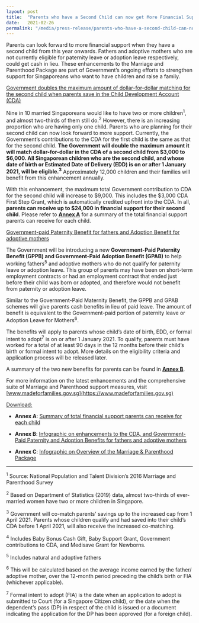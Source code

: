 ```yaml
---
layout: post
title:  "Parents who have a Second Child can now get More Financial Support; Cash benefit for those not eligible for paternity or adoption leave"
date:   2021-02-26
permalink: "/media/press-release/parents-who-have-a-second-child-can-now-get-more-financial-support-cash-benefit-for-those-not-eligible-for-paternity-or-adoption-leave"
---
```




Parents can look forward to more financial support when they have a second child from this year onwards. Fathers and adoptive mothers who are not currently eligible for paternity leave or adoption leave respectively, could get cash in lieu. These enhancements to the Marriage and Parenthood Package are part of Government’s ongoing efforts to strengthen support for Singaporeans who want to have children and raise a family.




<u>Government doubles the maximum amount of dollar-for-dollar matching for the second child when parents save in the Child Development Account (CDA)</u>

Nine in 10 married Singaporeans would like to have two or more children<sup>1</sup>, and almost two-thirds of them still do.<sup>2</sup> However, there is an increasing proportion who are having only one child. Parents who are planning for their second child can now look forward to more support. Currently, the Government’s contributions to the CDA for the first child is the same as that for the second child. **The Government will double the maximum amount it will match dollar-for-dollar in the CDA of a second child from $3,000 to $6,000. All Singaporean children who are the second child, and whose date of birth or Estimated Date of Delivery (EDD) is on  or after 1 January 2021, will be eligible.<sup>3</sup>** Approximately 12,000 children and their families will benefit from this enhancement annually.

With this enhancement, the maximum total Government contribution to CDA for the second child will increase to $9,000. This includes the $3,000 CDA First Step Grant, which is automatically credited upfront into the CDA. In all, **parents can receive up to $24,000 in financial support  for their second child**. Please refer to **<u>Annex A</u>** for a summary of the total financial support parents can receive for each child.

<u>Government-paid Paternity Benefit for fathers and Adoption Benefit for adoptive mothers</u>

The Government will be introducing a new **Government-Paid Paternity Benefit (GPPB) and Government-Paid Adoption Benefit (GPAB)** to help working fathers<sup>5</sup> and adoptive mothers who do not qualify for paternity leave or adoption leave. This group of parents may have been on short-term employment contracts or had an employment contract that ended just before their child was born or adopted, and therefore would not benefit from paternity or adoption leave. 

Similar to the Government-Paid Maternity Benefit, the GPPB and GPAB schemes will give parents cash benefits in lieu of paid leave. The amount of benefit is equivalent to the Government-paid portion of paternity leave or Adoption Leave for Mothers<sup>6</sup>. 

The benefits will apply to parents whose child’s date of birth, EDD, or formal intent to adopt<sup>7</sup> is on or after 1 January 2021. To qualify, parents must have worked for a total of at least 90 days in the 12 months before their child’s birth or formal intent to adopt. More details on the eligibility criteria and application process will be released later.

A summary of the two new benefits for parents can be found in **<u>Annex B</u>**.  

For more information on the latest enhancements and the comprehensive suite of Marriage and Parenthood support measures, visit [www.madeforfamilies.gov.sg](https://www.madeforfamilies.gov.sg)

<u>Download:</u>

  * **Annex A**: [Summary of total financial support parents can receive for each child](/files/media-centre/press-releases/annex-a-cos-2021.pdf)

  * **Annex B**: [Infographic on enhancements to the CDA, and Government-Paid Paternity and Adoption Benefits for fathers and adoptive mothers](/files/media-centre/press-releases/annex-b-cos-2021.pdf)

  * **Annex C**: [Infographic on Overview of the Marriage & Parenthood Package](/files/media-centre/press-releases/annex-c-cos-2021.pdf)


----------
<sup>1</sup> Source: National Population and Talent Division’s 2016 Marriage and Parenthood Survey

<sup>2</sup> Based on Department of Statistics (2019) data, almost two-thirds of ever-married women have two or more children in Singapore.

<sup>3</sup> Government will co-match parents’ savings up to the increased cap from 1 April 2021. Parents whose children qualify and had saved into their child’s CDA before 1 April 2021, will also receive the increased co-matching.

<sup>4</sup> Includes Baby Bonus Cash Gift, Baby Support Grant, Government contributions to CDA, and Medisave Grant for Newborns.

<sup>5</sup> Includes natural and adoptive fathers

<sup>6</sup> This will be calculated based on the average income earned by the father/ adoptive mother, over the 12-month period preceding the child’s birth or FIA (whichever applicable).

<sup>7</sup> Formal intent to adopt (FIA) is the date when an application to adopt is submitted to Court (for a Singapore Citizen child), or the date when the dependent’s pass (DP) in respect of the child is issued or a document indicating the application for the DP has been approved (for a foreign child).
